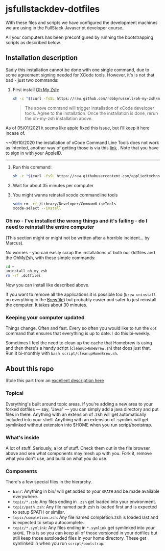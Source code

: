 # jsfullstackdev-dotfiles

With these files and scripts we have configured the development machines we are using in the FullStack Javascript developer course.

All your computers has been preconfigured by running the bootstrapping scripts as described below.

## Installation description

Sadly this installation cannot be done with one single command, due to some agreement signing needed for XCode tools. However, it's is not that bad - just two commands:

1. First install [Oh My Zsh](http://ohmyz.sh/):

   ```bash
   sh -c "$(curl -fsSL https://raw.github.com/robbyrussell/oh-my-zsh/master/tools/install.sh)"
   ```

   > The above command will trigger installation of xCode developer tools. Agree to the installation.
   > Once the installation is done, rerun the oh-my-zsh installation above.
   

 As of 05/01/2021 it seems like apple fixed this issue, but i'll keep it here incase of.

~~09/10/2020 the installation of xCode Command Line Tools does not work as intented, another way of getting those is via this [link](https://developer.apple.com/download/more/?=command%20line%20tools) . Note that you have to sign in with your AppleID.

---

1. Run this command:

   ```bash
   sh -c "$(curl -fsSL https://raw.githubusercontent.com/appliedtechnology/salt-jsfs-dotfiles/master/script/saltAutomation.sh)"
   ```

1. Wait for about 35 minutes per computer

1. You might wanna reinstall xcode commandline tools

   ```bash
   sudo rm -rf /Library/Developer/CommandLineTools
   xcode-select --install
   ```

### Oh no - I've installed the wrong things and it's failing - do I need to reinstall the entire computer

(This section might or might not be written after a horrible incident... by Marcus).

No worries - you can easily scrap the installations of both our dotfiles and the OhMyZsh, with these simple commands:

```bash
cd ~
uninstall_oh_my_zsh
rm -rf .dotfiles
```

Now you can install like described above.

If you want to remove all the applications it is possible too (`brew uninstall` on everything in the [Brewfile](./Brewfile)) but probably easier and safer to just reinstall the computer. It takes about 30 minutes.

### Keeping your computer updated

Things change. Often and fast. Every so often you would like to run the `dot` command that ensures that everything is up to date. I do this bi-weekly.

Sometimes I feel the need to clean up the cache that Homebrew is using and then there's a handy script (`cleanupHomeBrew.sh`) that does just that. Run it bi-monthly with `bash script/cleanupHomeBrew.sh`.

## About this repo

Stole this part from an [excellent description here](https://github.com/michaelmior/dotfiles)

### Topical

Everything's built around topic areas. If you're adding a new area to your forked dotfiles — say, "Java" — you can simply add a java directory and put files in there. Anything with an extension of .zsh will get automatically included into your shell. Anything with an extension of .symlink will get symlinked without extension into \$HOME when you run script/bootstrap.

### What's inside

A lot of stuff. Seriously, a lot of stuff. Check them out in the file browser above and see what components may mesh up with you. Fork it, remove what you don't use, and build on what you do use.

### Components

There's a few special files in the hierarchy.

- `bin/`: Anything in bin/ will get added to your `$PATH` and be made available everywhere.
- `topic/*.zsh`: Any files ending in `.zsh` get loaded into your environment.
- `topic/path.zsh`: Any file named path.zsh is loaded first and is expected to setup \$PATH or similar.
- `topic/completion.zsh`: Any file named completion.zsh is loaded last and is expected to setup autocomplete.
- `topic/*.symlink`: Any files ending in `*.symlink` get symlinked into your `$HOME`. This is so you can keep all of those versioned in your dotfiles but still keep those autoloaded files in your home directory. These get symlinked in when you run `script/bootstrap`.
